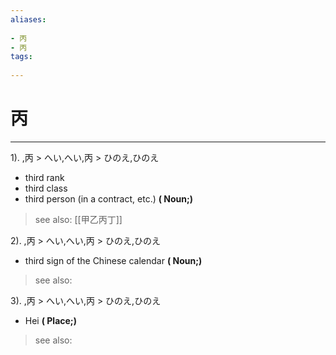 ```yaml
---
aliases:
    
- 丙
- 丙
tags:
    
---
```


# 丙
---
1).
,丙 > へい,へい,丙 > ひのえ,ひのえ

- third rank
- third class
- third person (in a contract, etc.)
**( Noun;)**
> see also:  [[甲乙丙丁]]
            
2).
,丙 > へい,へい,丙 > ひのえ,ひのえ

- third sign of the Chinese calendar
**( Noun;)**
> see also: 
            
3).
,丙 > へい,へい,丙 > ひのえ,ひのえ

- Hei
**( Place;)**
> see also: 
            